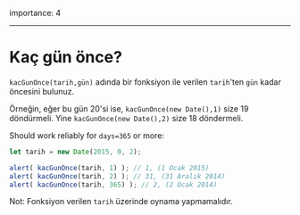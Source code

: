 importance: 4

---
# Kaç gün önce?

`kacGunOnce(tarih,gün)` adında bir fonksiyon ile verilen `tarih`'ten `gün` kadar öncesini bulunuz.

Örneğin, eğer bu gün 20'si ise, `kacGunOnce(new Date(),1)` size 19 döndürmeli. Yine `kacGunOnce(new Date(),2)` size 18 döndermeli.

Should work reliably for `days=365` or more:

```js
let tarih = new Date(2015, 0, 2);

alert( kacGunOnce(tarih, 1) ); // 1, (1 Ocak 2015)
alert( kacGunOnce(tarih, 2) ); // 31, (31 Aralık 2014)
alert( kacGunOnce(tarih, 365) ); // 2, (2 Ocak 2014)
```

Not: Fonksiyon verilen `tarih` üzerinde oynama yapmamalıdır.